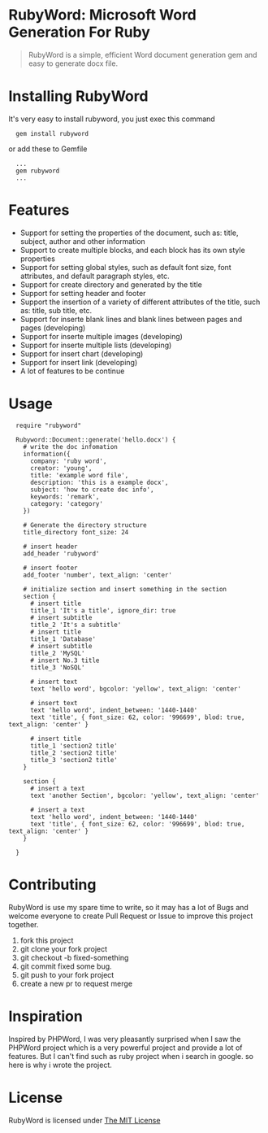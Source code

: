 # RubyWord: Microsoft Word Generation For Ruby

> RubyWord is a simple, efficient Word document generation gem and easy to generate docx file.

# Installing RubyWord
It's very easy to install rubyword, you just exec this command
```
  gem install rubyword
```
or add these to Gemfile
```
  ...
  gem rubyword
  ...
```
# Features
+ Support for setting the properties of the document, such as: title, subject, author and other information
+ Support to create multiple blocks, and each block has its own style properties
+ Support for setting global styles, such as default font size, font attributes, and default paragraph styles, etc.
+ Support for create directory and generated by the title
+ Support for setting header and footer
+ Support the insertion of a variety of different attributes of the title, such as: title, sub title, etc.
+ Support for inserte blank lines and blank lines between pages and pages (developing)
+ Support for inserte multiple images (developing)
+ Support for inserte multiple lists (developing)
+ Support for insert chart (developing)
+ Support for insert link (developing)
+ A lot of features to be continue

# Usage
```
  require "rubyword"

  Rubyword::Document::generate('hello.docx') {
    # write the doc infomation
    information({
      company: 'ruby word',
      creator: 'young',
      title: 'example word file',
      description: 'this is a example docx',
      subject: 'how to create doc info',
      keywords: 'remark',
      category: 'category'
    })
    
    # Generate the directory structure
    title_directory font_size: 24

    # insert header
    add_header 'rubyword'

    # insert footer
    add_footer 'number', text_align: 'center'
    
    # initialize section and insert something in the section
    section {
      # insert title
      title_1 'It's a title', ignore_dir: true 
      # insert subtitle
      title_2 'It's a subtitle'
      # insert title
      title_1 'Database'
      # insert subtitle
      title_2 'MySQL'
      # insert No.3 title
      title_3 'NoSQL'

      # insert text
      text 'hello word', bgcolor: 'yellow', text_align: 'center'

      # insert text
      text 'hello word', indent_between: '1440-1440'
      text 'title', { font_size: 62, color: '996699', blod: true, text_align: 'center' }

      # insert title
      title_1 'section2 title'
      title_2 'section2 title'
      title_3 'section2 title'
    }

    section {
      # insert a text
      text 'another Section', bgcolor: 'yellow', text_align: 'center'

      # insert a text
      text 'hello word', indent_between: '1440-1440'
      text 'title', { font_size: 62, color: '996699', blod: true, text_align: 'center' }
    }

  }
```

# Contributing
RubyWord is use my spare time to write, so it may has a lot of Bugs and welcome everyone to create Pull Request or Issue to improve this project together.
1. fork this project
2. git clone your fork project
3. git checkout -b fixed-something
4. git commit fixed some bug.
5. git push to your fork project
6. create a new pr to request merge

# Inspiration
Inspired by PHPWord, I was very pleasantly surprised when I saw the PHPWord project which is a very powerful project and provide a lot of features. But I can't find such as ruby project when i search in google. so here is why i wrote the project.

# License
RubyWord is licensed under [The MIT License](LICENSE)